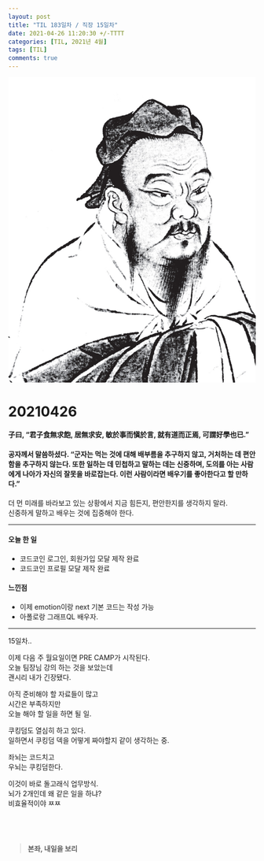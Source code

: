 ```yaml
---
layout: post
title: "TIL 183일차 / 직장 15일차"
date: 2021-04-26 11:20:30 +/-TTTT
categories: [TIL, 2021년 4월]
tags: [TIL]
comments: true
---
```


![image](/assets/img/sample/avatar.jpg)

# **20210426**

#### **子曰, “君子食無求飽, 居無求安, 敏於事而愼於言, 就有道而正焉, 可謂好學也已.”**

#### **공자께서 말씀하셨다. “군자는 먹는 것에 대해 배부름을 추구하지 않고, 거처하는 데 편안함을 추구하지 않는다. 또한 일하는 데 민첩하고 말하는 데는 신중하며, 도의를 아는 사람에게 나아가 자신의 잘못을 바로잡는다. 이런 사람이라면 배우기를 좋아한다고 할 만하다.”**

더 먼 미래를 바라보고 있는 상황에서 지금 힘든지, 편안한지를 생각하지 말라.  
신중하게 말하고 배우는 것에 집중해야 한다.

---

#### **오늘 한 일**

- 코드코인 로그인, 회원가입 모달 제작 완료
- 코드코인 프로필 모달 제작 완료

#### **느낀점**

- 이제 emotion이랑 next 기본 코드는 작성 가능
- 아폴로랑 그래프QL 배우자.

---

15일차..

이제 다음 주 월요일이면 PRE CAMP가 시작된다.  
오늘 팀장님 강의 하는 것을 보았는데  
괜시리 내가 긴장됐다.

아직 준비해야 할 자료들이 많고  
시간은 부족하지만  
오늘 해야 할 일을 하면 될 일.

쿠킹덤도 열심히 하고 있다.  
일하면서 쿠킹덤 덱을 어떻게 짜야할지 같이 생각하는 중.

좌뇌는 코드치고  
우뇌는 쿠킹덤한다.

이것이 바로 돌고래식 업무방식.  
뇌가 2개인데 왜 같은 일을 하냐?  
비효율적이야 ㅉㅉ

## <br>

> **본좌, 내일을 보리**
